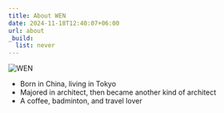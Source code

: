 ```yaml
---
title: About WEN
date: 2024-11-18T12:40:07+06:00
url: about
_build:
  list: never
---
```


![WEN](/images/wen.jpg "image of WEN")

- Born in China, living in Tokyo
- Majored in architect, then became another kind of architect
- A coffee, badminton, and travel lover
